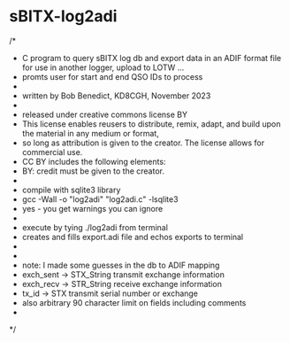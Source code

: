 # sBITX-log2adi
/*
* C program to query sBITX log db and export data in an ADIF format file for use in another logger, upload to LOTW ...
* promts user for start and end QSO IDs to process
* 
* written by Bob Benedict, KD8CGH, November 2023 
* 
* released under creative commons license BY
* This license enables reusers to distribute, remix, adapt, and build upon the material in any medium or format, 
* so long as attribution is given to the creator. The license allows for commercial use. 
* CC BY includes the following elements:
* BY: credit must be given to the creator.
* 
*  compile with sqlite3 library
* gcc -Wall -o "log2adi" "log2adi.c" -lsqlite3 
*    yes - you get warnings you can ignore
* 
* execute by tying ./log2adi from terminal
* creates and fills export.adi file and echos exports to terminal
*
* 
* note: I made some guesses in the db to ADIF mapping
*   exch_sent -> STX_String  transmit exchange information
*   exch_recv -> STR_String  receive exchange information
*   tx_id -> STX  transmit serial number or exchange
* also arbitrary 90 character limit on fields including comments
* 
*/
